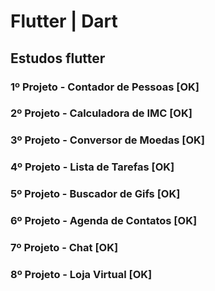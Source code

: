 # Flutter | Dart
## Estudos flutter
### 1º Projeto - Contador de Pessoas [OK] 
### 2º Projeto - Calculadora de IMC  [OK]
### 3º Projeto - Conversor de Moedas [OK]
### 4º Projeto - Lista de Tarefas    [OK]
### 5º Projeto - Buscador de Gifs    [OK]
### 6º Projeto - Agenda de Contatos  [OK]
### 7º Projeto - Chat                [OK]
### 8º Projeto - Loja Virtual        [OK]
